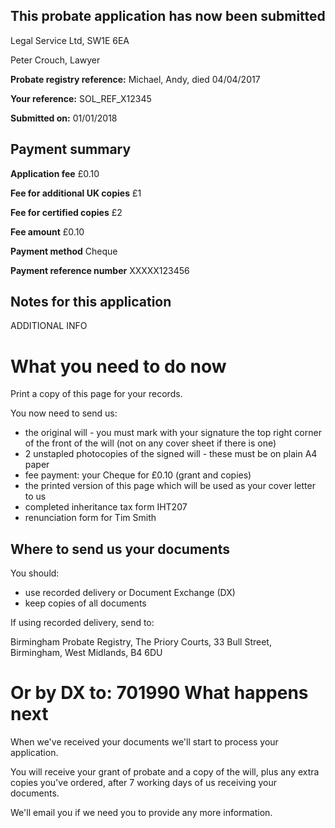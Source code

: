 This probate application has now been submitted
-------------------------------------------------

Legal Service Ltd, SW1E 6EA

Peter Crouch, Lawyer

**Probate registry reference:**
Michael, Andy, died 04/04/2017

**Your reference:** SOL_REF_X12345

**Submitted on:** 01/01/2018

Payment summary
-------------------------------------------------
**Application fee** £0.10

**Fee for additional UK copies** £1

**Fee for certified copies** £2

**Fee amount** £0.10

**Payment method** Cheque

**Payment reference number** XXXXX123456

Notes for this application
-------------------------------------------------

ADDITIONAL INFO

What you need to do now
==================================================

Print a copy of this page for your records. 
 
You now need to send us:

*   the original will - you must mark with your signature the top right corner of the front of the will
    (not on any cover sheet if there is one)
*   2 unstapled photocopies of the signed will - these must be on plain A4 paper
*   fee payment: your Cheque for £0.10 (grant and copies)
*   the printed version of this page which will be used as your cover letter to us
*   completed inheritance tax form IHT207
*   renunciation form for Tim Smith

Where to send us your documents
-------------------------------

You should:

*   use recorded delivery or Document Exchange (DX)
*   keep copies of all documents

If using recorded delivery, send to:

Birmingham Probate Registry,
The Priory Courts,
33 Bull Street,
Birmingham,
West Midlands,
B4 6DU

Or by DX to: 701990
What happens next
=================

When we've received your documents we'll start to process your application.

You will receive your grant of probate and a copy of the will, plus any extra copies you've ordered, after 7 working days of us receiving your documents.

We'll email you if we need you to provide any more information.

